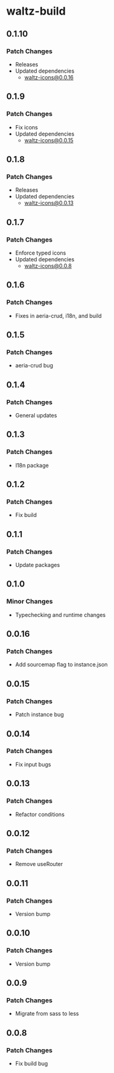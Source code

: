 # waltz-build

## 0.1.10

### Patch Changes

- Releases
- Updated dependencies
  - waltz-icons@0.0.16

## 0.1.9

### Patch Changes

- Fix icons
- Updated dependencies
  - waltz-icons@0.0.15

## 0.1.8

### Patch Changes

- Releases
- Updated dependencies
  - waltz-icons@0.0.13

## 0.1.7

### Patch Changes

- Enforce typed icons
- Updated dependencies
  - waltz-icons@0.0.8

## 0.1.6

### Patch Changes

- Fixes in aeria-crud, i18n, and build

## 0.1.5

### Patch Changes

- aeria-crud bug

## 0.1.4

### Patch Changes

- General updates

## 0.1.3

### Patch Changes

- I18n package

## 0.1.2

### Patch Changes

- Fix build

## 0.1.1

### Patch Changes

- Update packages

## 0.1.0

### Minor Changes

- Typechecking and runtime changes

## 0.0.16

### Patch Changes

- Add sourcemap flag to instance.json

## 0.0.15

### Patch Changes

- Patch instance bug

## 0.0.14

### Patch Changes

- Fix input bugs

## 0.0.13

### Patch Changes

- Refactor conditions

## 0.0.12

### Patch Changes

- Remove useRouter

## 0.0.11

### Patch Changes

- Version bump

## 0.0.10

### Patch Changes

- Version bump

## 0.0.9

### Patch Changes

- Migrate from sass to less

## 0.0.8

### Patch Changes

- Fix build bug
